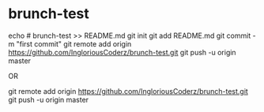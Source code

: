 # brunch-test 


echo # brunch-test >> README.md
git init
git add README.md
git commit -m "first commit"
git remote add origin https://github.com/IngloriousCoderz/brunch-test.git
git push -u origin master

OR

git remote add origin https://github.com/IngloriousCoderz/brunch-test.git
git push -u origin master
